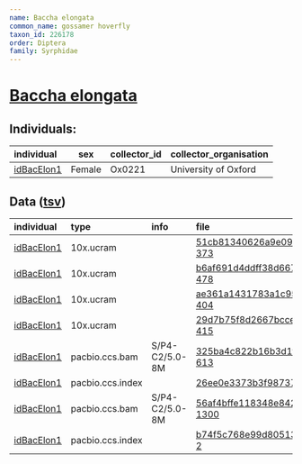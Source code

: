 ```yaml
---
name: Baccha elongata
common_name: gossamer hoverfly
taxon_id: 226178
order: Diptera
family: Syrphidae
---
```


# [Baccha elongata](https://www.ebi.ac.uk/ena/data/taxonomy/v1/taxon/tax-id/226178)

## Individuals:

| individual | sex | collector_id | collector_organisation |
| :--------- | :-: | :----------- | :--------------------- |
| [idBacElon1](idBacElon1.md) | Female | Ox0221 | University of Oxford |

## Data ([tsv](Baccha_elongata_data.tsv))

| individual | type | info | file |
| :--------- | :--- | :--- | :--- |
| [idBacElon1](idBacElon1.md) | 10x.ucram |  | [51cb81340626a9e09af145c168ee9239-373](https://darwin.cog.sanger.ac.uk/insects/Baccha_elongata/idBacElon1/genomic_data/10x/33226_6%231.cram) |
| [idBacElon1](idBacElon1.md) | 10x.ucram |  | [b6af691d4ddff38d667ecbdd06d524db-478](https://darwin.cog.sanger.ac.uk/insects/Baccha_elongata/idBacElon1/genomic_data/10x/33226_6%232.cram) |
| [idBacElon1](idBacElon1.md) | 10x.ucram |  | [ae361a1431783a1c950eaead924697f9-404](https://darwin.cog.sanger.ac.uk/insects/Baccha_elongata/idBacElon1/genomic_data/10x/33226_6%233.cram) |
| [idBacElon1](idBacElon1.md) | 10x.ucram |  | [29d7b75f8d2667bcce95e8ea3eb727a8-415](https://darwin.cog.sanger.ac.uk/insects/Baccha_elongata/idBacElon1/genomic_data/10x/33226_6%234.cram) |
| [idBacElon1](idBacElon1.md) | pacbio.ccs.bam | S/P4-C2/5.0-8M | [325ba4c822b16b3d1ff55f63536ad0b7-613](https://darwin.cog.sanger.ac.uk/insects/Baccha_elongata/idBacElon1/genomic_data/pacbio/m64089_191123_132353.bc1019_BAK8B_OA--bc1019_BAK8B_OA.ccs.bam) |
| [idBacElon1](idBacElon1.md) | pacbio.ccs.index |  | [26ee0e3373b3f98737a1283f694ce3ef](https://darwin.cog.sanger.ac.uk/insects/Baccha_elongata/idBacElon1/genomic_data/pacbio/m64089_191123_132353.bc1019_BAK8B_OA--bc1019_BAK8B_OA.ccs.bam.pbi) |
| [idBacElon1](idBacElon1.md) | pacbio.ccs.bam | S/P4-C2/5.0-8M | [56af4bffe118348e842fac0eb7fa05fb-1300](https://darwin.cog.sanger.ac.uk/insects/Baccha_elongata/idBacElon1/genomic_data/pacbio/m64094_200223_170644.ccs.bam) |
| [idBacElon1](idBacElon1.md) | pacbio.ccs.index |  | [b74f5c768e99d805131d43ca5e34d792-2](https://darwin.cog.sanger.ac.uk/insects/Baccha_elongata/idBacElon1/genomic_data/pacbio/m64094_200223_170644.ccs.bam.pbi) |

